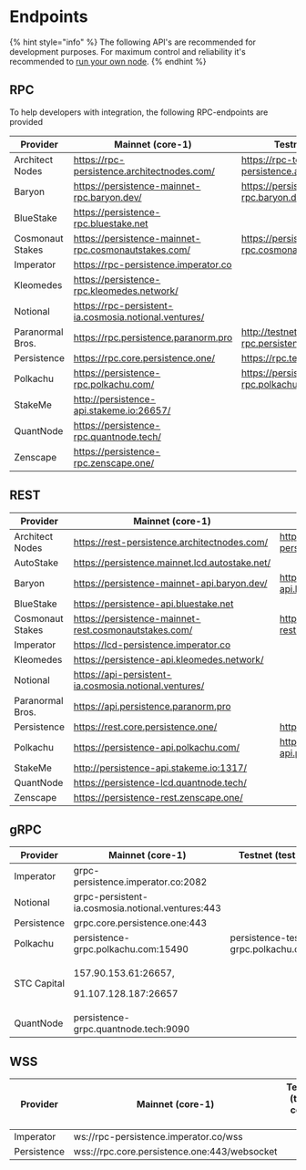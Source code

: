 # Endpoints

{% hint style="info" %}
The following API's are recommended for development purposes. For maximum control and reliability it's recommended to [run your own node](../nodes-and-endpoints/setup.md).
{% endhint %}

## RPC

To help developers with integration, the following RPC-endpoints are provided

| Provider            | Mainnet (core-1)                                      | Testnet (test-core-1)                                |
| ------------------- | ----------------------------------------------------- | ---------------------------------------------------- |
| Architect Nodes     | https://rpc-persistence.architectnodes.com/           | https://rpc-testnet-persistence.architectnodes.com/  |
| Baryon              | https://persistence-mainnet-rpc.baryon.dev/           | https://persistence-testnet-rpc.baryon.dev/          |
| BlueStake           | https://persistence-rpc.bluestake.net                 |                                                      |
| Cosmonaut Stakes    | https://persistence-mainnet-rpc.cosmonautstakes.com/  | https://persistence-testnet-rpc.cosmonautstakes.com/ |
| Imperator           | https://rpc-persistence.imperator.co                  |                                                      |
| Kleomedes           | https://persistence-rpc.kleomedes.network/            |                                                      |
| Notional            | https://rpc-persistent-ia.cosmosia.notional.ventures/ |                                                      |
| Paranormal Bros.    | https://rpc.persistence.paranorm.pro                  | http://testnet-rpc.persistence.paranorm.pro:24657/   |
| Persistence         | https://rpc.core.persistence.one/                     | https://rpc.testnet.persistence.one/                 |
| Polkachu            | https://persistence-rpc.polkachu.com/                 | https://persistence-testnet-rpc.polkachu.com/        |
| StakeMe             | http://persistence-api.stakeme.io:26657/              |                                                      |
| QuantNode           | https://persistence-rpc.quantnode.tech/               |                                                      |
| Zenscape            | https://persistence-rpc.zenscape.one/                 |                                                      |

## REST

| Provider         | Mainnet (core-1)                                      | Testnet (test-core-1)                                 |
| ---------------- | ----------------------------------------------------- | ----------------------------------------------------- |
| Architect Nodes  | https://rest-persistence.architectnodes.com/          | https://rest-testnet-persistence.architectnodes.com/  |
| AutoStake        | https://persistence.mainnet.lcd.autostake.net/        |                                                       |
| Baryon           | https://persistence-mainnet-api.baryon.dev/           | https://persistence-testnet-api.baryon.dev/           |
| BlueStake        | https://persistence-api.bluestake.net                 |                                                       |
| Cosmonaut Stakes | https://persistence-mainnet-rest.cosmonautstakes.com/ | https://persistence-testnet-rest.cosmonautstakes.com/ |
| Imperator        | https://lcd-persistence.imperator.co                  |                                                       |
| Kleomedes        | https://persistence-api.kleomedes.network/            |                                                       |
| Notional         | https://api-persistent-ia.cosmosia.notional.ventures/ |                                                       |
| Paranormal Bros. | https://api.persistence.paranorm.pro                  |                                                       |
| Persistence      | https://rest.core.persistence.one/                    | https://rest.testnet.persistence.one/                 |
| Polkachu         | https://persistence-api.polkachu.com/                 | https://persistence-testnet-api.polkachu.com/         |
| StakeMe          | http://persistence-api.stakeme.io:1317/               |                                                       |
| QuantNode        | https://persistence-lcd.quantnode.tech/               |                                                       |
| Zenscape         | https://persistence-rest.zenscape.one/                |                                                       |

## gRPC

| Provider    | Mainnet (core-1)                                        | Testnet (test-core-1)                       |
| ----------- | ------------------------------------------------------- | ------------------------------------------- |
| Imperator   | grpc-persistence.imperator.co:2082                      |                                             |
| Notional    | grpc-persistent-ia.cosmosia.notional.ventures:443       |                                             |
| Persistence | grpc.core.persistence.one:443                           |                                             |
| Polkachu    | persistence-grpc.polkachu.com:15490                     | persistence-testnet-grpc.polkachu.com:15490 |
| STC Capital | <p>157.90.153.61:26657, </p><p>91.107.128.187:26657</p> |                                             |
| QuantNode   | persistence-grpc.quantnode.tech:9090                    |                                             |

## WSS

| Provider    | Mainnet (core-1)                             | Testnet (test-core-1) |
| ----------- | -------------------------------------------- | --------------------- |
| Imperator   | ws://rpc-persistence.imperator.co/wss        |                       |
| Persistence | wss://rpc.core.persistence.one:443/websocket |                       |





